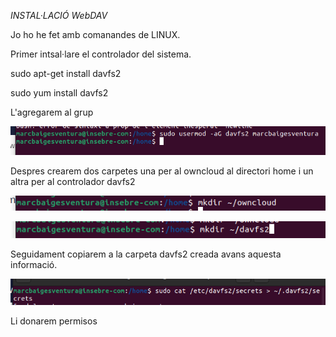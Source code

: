 *INSTAL·LACIÓ WebDAV* 


Jo ho he fet amb comanandes de LINUX.



Primer intsal·lare el controlador del sistema. 

sudo apt-get install davfs2

sudo yum install davfs2

L'agregarem al grup 

![alt text](webdav.png)

Despres crearem dos carpetes una per al owncloud al directori home i un altra per al controlador davfs2

![alt text](dirowncloud.png)

![alt text](dirdav.png)

Seguidament copiarem a la carpeta davfs2 creada avans aquesta informació.

![alt text](aa.png)

Li donarem permisos

